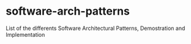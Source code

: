 # software-arch-patterns
List of the differents Software Architectural Patterns, Demostration and Implementation
